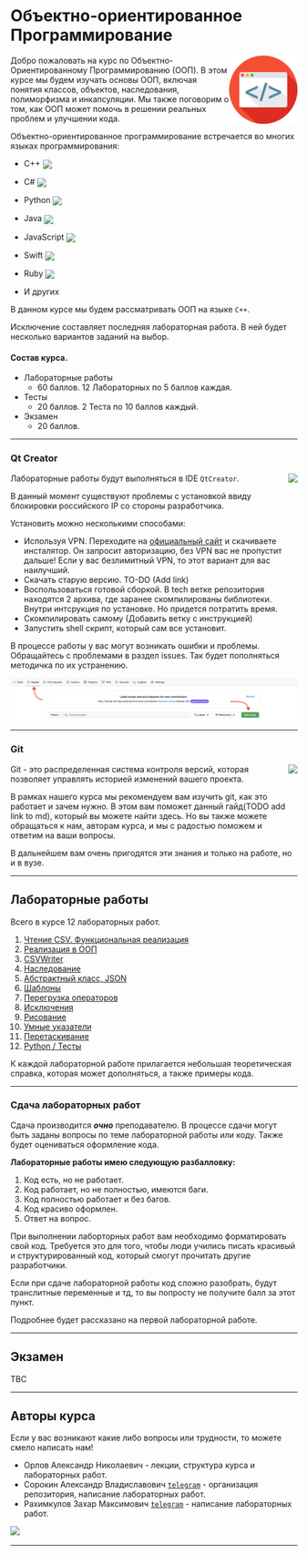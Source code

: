 # Объектно-ориентированное Программирование   
<img src="./tech-pictures/course-icon.svg" height='120' align="right"/>
          
Добро пожаловать на курс по Объектно-Ориентированному Программированию (ООП). В этом курсе мы будем изучать основы ООП, включая понятия классов, объектов, наследования, полиморфизма и инкапсуляции. Мы также поговорим о том, как ООП может помочь в решении реальных проблем и улучшении кода. 

Объектно-ориентированное программирование встречается во многих языках программирования:   
* C++ <img src="https://cdn.jsdelivr.net/gh/devicons/devicon/icons/cplusplus/cplusplus-original.svg" height='30' align="center">
* С# <img src="https://cdn.jsdelivr.net/gh/devicons/devicon/icons/csharp/csharp-original.svg" height='30' align="center">
          
* Python <img src="https://cdn.jsdelivr.net/gh/devicons/devicon/icons/python/python-original.svg" height='30' align="center">
* Java <img src="https://cdn.jsdelivr.net/gh/devicons/devicon/icons/java/java-original-wordmark.svg" height='30' align="center">
* JavaScript <img src="https://cdn.jsdelivr.net/gh/devicons/devicon/icons/javascript/javascript-original.svg" height='30' align="center">
* Swift <img src="https://cdn.jsdelivr.net/gh/devicons/devicon/icons/swift/swift-original.svg" height='30' align="center">
* Ruby <img src="https://cdn.jsdelivr.net/gh/devicons/devicon/icons/ruby/ruby-original.svg" height='30' align="center">
* И других

В данном курсе мы будем рассматривать ООП на языке `C++`. 

Исключение составляет последняя лабораторная работа. В ней будет несколько вариантов заданий на выбор.

#### Состав курса.  
* Лабораторные работы 
    * 60 баллов. 12 Лабораторных по 5 баллов каждая.
* Тесты 
    * 20 баллов. 2 Теста по 10 баллов каждый.
* Экзамен
    * 20 баллов.

---
### Qt Creator

Лабораторные работы будут выполняться в IDE `QtCreator`.  <img src="https://cdn.jsdelivr.net/gh/devicons/devicon/icons/qt/qt-original.svg" height='120' align="right">  


В данный момент существуют проблемы с установкой ввиду блокировки российского IP со стороны разработчика.

Установить можно несколькими способами:  
* Используя VPN. Переходите на [официальный сайт](https://www.qt.io/download-qt-installer?hsCtaTracking=99d9dd4f-5681-48d2-b096-470725510d34%7C074ddad0-fdef-4e53-8aa8-5e8a876d6ab4) и скачиваете инсталятор. Он запросит авторизацию, без VPN вас не пропустит дальше! Если у вас безлимитный VPN, то этот вариант для вас наилучший.  
* Скачать старую версию. TO-DO (Add link)
* Воспользоваться готовой сборкой. В tech ветке репозитория находятся 2 архива, где заранее скомпилированы библиотеки. Внутри интсрукция по установке. Но придется потратить время. 
* Скомпилировать самому (Добавить ветку с инструкцией)
* Запустить shell скрипт, который сам все установит.

В процессе работы у вас могут возникать ошибки и проблемы. Обращайтесь с проблемами в раздел issues. Так будет пополняться методичка по их устранению.  

<img src="./tech-pictures/issue.png">

---

### Git  

<img src="https://cdn.jsdelivr.net/gh/devicons/devicon/icons/git/git-original.svg" height='120' align="right">

Git - это распределенная система контроля версий, которая позволяет управлять историей изменений вашего проекта.

В рамках нашего курса мы рекомендуем вам изучить git, как это работает и зачем нужно. В этом вам поможет данный гайд(TODO add link to md), который вы можете найти здесь. Но вы также можете обращаться к нам, авторам курса, и мы с радостью поможем и ответим на ваши вопросы.

В дальнейшем вам очень пригодятся эти знания и только на работе, но и в вузе.  

<!--
### Visual Studio Code 

<img src="https://cdn.jsdelivr.net/gh/devicons/devicon/icons/vscode/vscode-original.svg" height='120' align="right">  

В некоторых лабораторных работах будут задания, которые необходимо будет реализовать отдельно от основного проекта.  
-->
---
## Лабораторные работы 

Всего в курсе 12 лабораторных работ.   

1. [Чтение CSV. Функциональная реализация](./%D0%9B%D0%B0%D0%B1%D0%BE%D1%80%D0%B0%D1%82%D0%BE%D1%80%D0%BD%D0%B0%D1%8F%20%D1%80%D0%B0%D0%B1%D0%BE%D1%82%D0%B0%20%E2%84%961/README.md)
2. [Реализация в ООП](./%D0%9B%D0%B0%D0%B1%D0%BE%D1%80%D0%B0%D1%82%D0%BE%D1%80%D0%BD%D0%B0%D1%8F%20%D1%80%D0%B0%D0%B1%D0%BE%D1%82%D0%B0%20%E2%84%962/README.md)
3. [CSVWriter](./%D0%9B%D0%B0%D0%B1%D0%BE%D1%80%D0%B0%D1%82%D0%BE%D1%80%D0%BD%D0%B0%D1%8F%20%D1%80%D0%B0%D0%B1%D0%BE%D1%82%D0%B0%20%E2%84%963/README.md)
4. [Наследование](./%D0%9B%D0%B0%D0%B1%D0%BE%D1%80%D0%B0%D1%82%D0%BE%D1%80%D0%BD%D0%B0%D1%8F%20%D1%80%D0%B0%D0%B1%D0%BE%D1%82%D0%B0%20%E2%84%964/README.md) 
5. [Абстрактный класс, JSON](./%D0%9B%D0%B0%D0%B1%D0%BE%D1%80%D0%B0%D1%82%D0%BE%D1%80%D0%BD%D0%B0%D1%8F%20%D1%80%D0%B0%D0%B1%D0%BE%D1%82%D0%B0%20%E2%84%965/README.md)
6. [Шаблоны](./%D0%9B%D0%B0%D0%B1%D0%BE%D1%80%D0%B0%D1%82%D0%BE%D1%80%D0%BD%D0%B0%D1%8F%20%D1%80%D0%B0%D0%B1%D0%BE%D1%82%D0%B0%20%E2%84%966/README.md)
7. [Перегрузка операторов](./%D0%9B%D0%B0%D0%B1%D0%BE%D1%80%D0%B0%D1%82%D0%BE%D1%80%D0%BD%D0%B0%D1%8F%20%D1%80%D0%B0%D0%B1%D0%BE%D1%82%D0%B0%20%E2%84%967/README.md)
8. [Исключения](./%D0%9B%D0%B0%D0%B1%D0%BE%D1%80%D0%B0%D1%82%D0%BE%D1%80%D0%BD%D0%B0%D1%8F%20%D1%80%D0%B0%D0%B1%D0%BE%D1%82%D0%B0%20%E2%84%968/README.md)
9. [Рисование](./%D0%9B%D0%B0%D0%B1%D0%BE%D1%80%D0%B0%D1%82%D0%BE%D1%80%D0%BD%D0%B0%D1%8F%20%D1%80%D0%B0%D0%B1%D0%BE%D1%82%D0%B0%20%E2%84%969/README.md)
10. [Умные указатели](./%D0%9B%D0%B0%D0%B1%D0%BE%D1%80%D0%B0%D1%82%D0%BE%D1%80%D0%BD%D0%B0%D1%8F%20%D1%80%D0%B0%D0%B1%D0%BE%D1%82%D0%B0%20%E2%84%9610/README.md)
11. [Перетаскивание](./%D0%9B%D0%B0%D0%B1%D0%BE%D1%80%D0%B0%D1%82%D0%BE%D1%80%D0%BD%D0%B0%D1%8F%20%D1%80%D0%B0%D0%B1%D0%BE%D1%82%D0%B0%20%E2%84%9611/README.md)
12. [Python / Тесты](./%D0%9B%D0%B0%D0%B1%D0%BE%D1%80%D0%B0%D1%82%D0%BE%D1%80%D0%BD%D0%B0%D1%8F%20%D1%80%D0%B0%D0%B1%D0%BE%D1%82%D0%B0%20%E2%84%9612/README.md)

К каждой лабораторной работе прилагается небольшая теоретическая справка, которая может дополняться, а также примеры кода.

---

### Сдача лабораторных работ

Сдача производится ***очно*** преподавателю. В процессе сдачи могут быть заданы вопросы по теме лабораторной работы или коду. Также будет оцениваться оформление кода.  


**Лабораторные работы имею следующую разбалловку:**  
1. Код есть, но не работает.
2. Код работает, но не полностью, имеются баги.
3. Код полностью работает и без багов.
4. Код красиво оформлен.
5. Ответ на вопрос.

При выполнении лаборторных работ вам необходимо форматировать свой код. Требуется это для того, чтобы люди учились писать красивый и структурированный код, который смогут прочитать другие разработчики.  

Если при сдаче лабораторной работы код сложно разобрать, будут транслитные переменные и тд, то вы попросту не получите балл за этот пункт. 

Подробнее будет рассказано на первой лабораторной работе.

---
## Экзамен
TBC

---
## Авторы курса  

Если у вас возникают какие либо вопросы или трудности, то можете смело написать нам! 

* Орлов Александр Николаевич - лекции, структура курса и лабораторных работ.
* Сорокин Александр Владиславович [`telegram`](https://t.me/KeoFoxy) - организация репозитория, написание лабораторных работ.
* Рахимкулов Захар Максимович [`telegram`](https://t.me/imbator) - написание лабораторных работ.  
   

<img src="https://github.com/MPSU/APS/blob/technical/Pic/logo2.png?raw=true">  

---